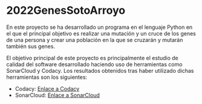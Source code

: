# 2022GenesSotoArroyo  
En este proyecto se ha desarrollado un programa en el lenguaje Python en el que el principal objetivo es realizar una mutación y un cruce de los genes de una persona  y crear una población en la que se cruzarán y mutarán también sus genes.  

El objetivo principal de este proyecto es principalmente el estudio de calidad del software desarrollado haciendo uso de herramientas como SonarCloud y Codacy. Los resultados obtenidos tras haber utilizado dichas herramientas son los siguientes:  
-  Codacy:  [Enlace a Codacy](https://app.codacy.com/gh/PRIS2/2022GenesSotoArroyo/dashboard)   
-  SonarCloud:  [Enlace a SonarCloud]()  
